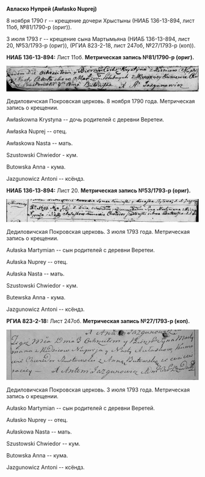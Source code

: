 **Авласко Нупрей (Awłasko Nuprej)**

8 ноября 1790 г -- крещение дочери Хрыстыны (НИАБ 136-13-894, лист 11об,
№81/1790-р (ориг)).

3 июля 1793 г -- крещение сына Мартымьяна (НИАБ 136-13-894, лист 20,
№53/1793-р (ориг)), (РГИА 823-2-18, лист 247об, №27/1793-р (коп)).

**НИАБ 136-13-894:** Лист 11об. **Метрическая запись №81/1790-р
(ориг).**

![](./media/47765174a5f4639381a3e15ea8211d95b275c953.png)

Дедиловичская Покровская церковь. 8 ноября 1790 года. Метрическая запись
о крещении.

Awłaskowna Krystyna -- дочь родителей с деревни Веретеи.

Awłaska Nuprej -- отец.

Awłaskowa Nasta -- мать.

Szustowski Chwiedor - кум.

Butowska Anna - кума.

Jazgunowicz Antoni -- ксёндз.

**НИАБ 136-13-894:** Лист 20. **Метрическая запись №53/1793-р (ориг).**

![](./media/9eeac8911edae35f28f97ee06d65b138847a366e.png)

Дедиловичская Покровская церковь. 3 июля 1793 года. Метрическая запись о
крещении.

Aułaska Martymian -- сын родителей с деревни Веретеи.

Aułaska Nuprey -- отец.

Aułaska Nasta -- мать.

Szustowski Chwiedor - кум.

Butewska Anna - кума.

Jazgunowicz Antoni -- ксёндз.

**РГИА 823-2-18:** Лист 247об. **Метрическая запись №27/1793-р (коп).**

![](./media/8e3e1bc74ef72a9e9a9b9f20b348cc088c8a8f4c.png)

Дедиловичская Покровская церковь. 3 июля 1793 года. Метрическая запись о
крещении.

Aułasko Martymian -- сын родителей с деревни Веретей.

Aułasko Nuprey -- отец.

Aułaskowa Nasta -- мать.

Szustowski Chwiedor -- кум.

Butowska Anna -- кума.

Jazgunowicz Antoni -- ксёндз.
